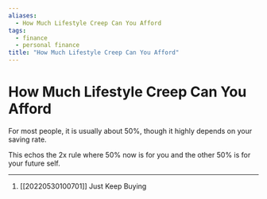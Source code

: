 ```yaml
---
aliases:
  - How Much Lifestyle Creep Can You Afford
tags:
  - finance
  - personal finance
title: "How Much Lifestyle Creep Can You Afford"
---
```


# How Much Lifestyle Creep Can You Afford

For most people, it is usually about 50%, though it highly depends on your saving rate.

This echos the 2x rule where 50% now is for you and the other 50% is for your future self.

***
1. [[20220530100701]] Just Keep Buying